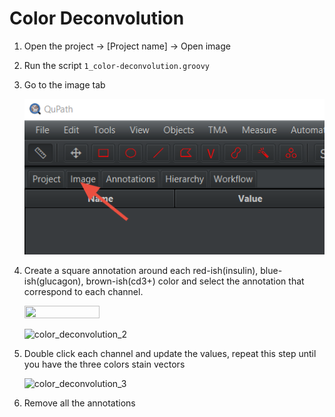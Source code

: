 # Color Deconvolution

1. Open the project → [Project name] → Open image
2. Run the script `1_color-deconvolution.groovy`
3. Go to the image tab
   
   ![Untitled](/img/islet-segmentation-advance/Untitled.png)
    
4. Create a square annotation around each red-ish(insulin), blue-ish(glucagon), brown-ish(cd3+) color and select the annotation that correspond to each channel.

   <img src="https://github.com/user-attachments/assets/33635abd-2fd7-4fa9-9b6a-f38e986318b2" width=50%, height=50%>

   ![color_deconvolution_2](https://github.com/user-attachments/assets/19f0de9c-b3ff-43c2-b6fd-ed97652723a8)
    
6. Double click each channel and update the values, repeat this step until you have the three colors stain vectors
    
   ![color_deconvolution_3](https://github.com/user-attachments/assets/bdd9f335-4f3e-4c70-b158-bd782cec56b7)
    
7. Remove all the annotations
